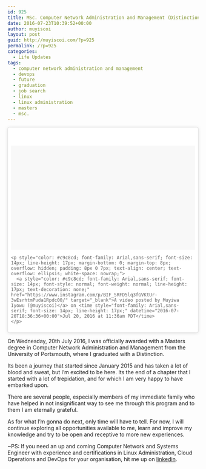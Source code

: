 ```yaml
---
id: 925
title: MSc. Computer Network Administration and Management (Distinction)
date: 2016-07-23T10:39:52+00:00
author: muyiscoi
layout: post
guid: http://muyiscoi.com/?p=925
permalink: /?p=925
categories:
  - Life Updates
tags:
  - computer network administration and management
  - devops
  - future
  - graduation
  - job search
  - linux
  - linux administration
  - masters
  - msc.
---
```

<blockquote class="instagram-media" style="background: #FFF; border: 0; border-radius: 3px; box-shadow: 0 0 1px 0 rgba(0,0,0,0.5),0 1px 10px 0 rgba(0,0,0,0.15); margin: 1px; max-width: 658px; padding: 0; width: calc(100% - 2px);" data-instgrm-version="7">
  <div style="padding: 8px;">
    <div style="background: #F8F8F8; line-height: 0; margin-top: 40px; padding: 28.1018518519% 0; text-align: center; width: 100%;">
    </div>
    
    <p style="color: #c9c8cd; font-family: Arial,sans-serif; font-size: 14px; line-height: 17px; margin-bottom: 0; margin-top: 8px; overflow: hidden; padding: 8px 0 7px; text-align: center; text-overflow: ellipsis; white-space: nowrap;">
      <a style="color: #c9c8cd; font-family: Arial,sans-serif; font-size: 14px; font-style: normal; font-weight: normal; line-height: 17px; text-decoration: none;" href="https://www.instagram.com/p/BIF_SRFD5lq3fGVKtUr-3wEsrhtmPuda1Rpdc00/" target="_blank">A video posted by Muyiwa Iyowu (@muyiscoi)</a> on <time style="font-family: Arial,sans-serif; font-size: 14px; line-height: 17px;" datetime="2016-07-20T18:36:36+00:00">Jul 20, 2016 at 11:36am PDT</time>
    </p>
  </div>
</blockquote>



On Wednesday, 20th July 2016, I was officially awarded with a Masters degree in Computer Network Administration and Management from the University of Portsmouth, where I graduated with a Distinction.

Its been a journey that started since January 2015 and has taken a lot of blood and sweat, but I&#8217;m excited to be here. Its the end of a chapter that I started with a lot of trepidation, and for which I am very happy to have embarked upon.

There are several people, especially members of my immediate family who have helped in not insignificant way to see me through this program and to them I am eternally grateful.

As for what I&#8217;m gonna do next, only time will have to tell. For now, I will continue exploring all opportunities available to me, learn and improve my knowledge and try to be open and receptive to more new experiences.

~PS: If you need an up and coming Computer Network and Systems Engineer with experience and certifications in Linux Administration, Cloud Operations and DevOps for your organisation, hit me up on [linkedin](https://www.linkedin.com/in/muyiwaiyowu).